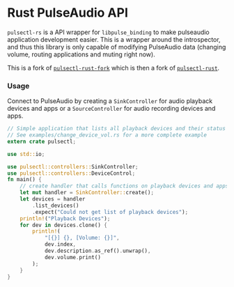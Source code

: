 # Rust PulseAudio API

`pulsectl-rs` is a API wrapper for `libpulse_binding` to make pulseaudio
application development easier. This is a wrapper around the introspector, and
thus this library is only capable of modifying PulseAudio data (changing volume,
routing applications and muting right now).

This is a fork of [`pulsectl-rust-fork`](https://github.com/JojiiOfficial/pulsectl) 
which is then a fork of [`pulsectl-rust`](https://github.com/krruzic/pulsectl).

### Usage

Connect to PulseAudio by creating a `SinkController` for audio playback devices
and apps or a `SourceController` for audio recording devices and apps.

```rust
// Simple application that lists all playback devices and their status
// See examples/change_device_vol.rs for a more complete example
extern crate pulsectl;

use std::io;

use pulsectl::controllers::SinkController;
use pulsectl::controllers::DeviceControl;
fn main() {
    // create handler that calls functions on playback devices and apps
    let mut handler = SinkController::create();
    let devices = handler
        .list_devices()
        .expect("Could not get list of playback devices");
    println!("Playback Devices");
    for dev in devices.clone() {
        println!(
            "[{}] {}, [Volume: {}]",
            dev.index,
            dev.description.as_ref().unwrap(),
            dev.volume.print()
        );
    }
}
```
